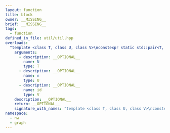 ```yaml
---
layout: function
title: block
owner: __MISSING__
brief: __MISSING__
tags:
  - function
defined_in_file: util/util.hpp
overloads:
  "template <class T, class U, class V>\nconstexpr static std::pair<T, T> block(T, U, V)":
    arguments:
      - description: __OPTIONAL__
        name: N
        type: T
      - description: __OPTIONAL__
        name: n
        type: U
      - description: __OPTIONAL__
        name: id
        type: V
    description: __OPTIONAL__
    return: __OPTIONAL__
    signature_with_names: "template <class T, class U, class V>\nconstexpr static std::pair<T, T> block(T N, U n, V id)"
namespace:
  - nw
  - graph
---
```

